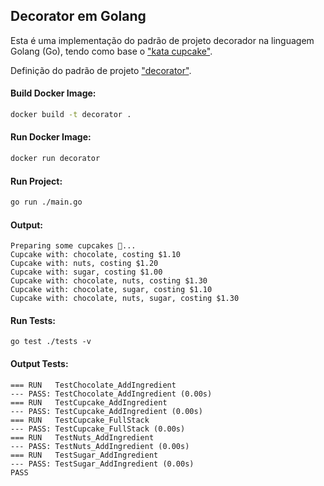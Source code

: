 ## Decorator em Golang

Esta é uma implementação do padrão de projeto decorador na linguagem Golang (Go), tendo como base o ["kata cupcake"](https://codingdojo.org/kata/cupcake/).

Definição do padrão de projeto ["decorator"](https://refactoring.guru/pt-br/design-patterns/decorator).

#### Build Docker Image:

```sh
docker build -t decorator .
```

#### Run Docker Image:

```sh
docker run decorator
```

#### Run Project:
```sh
go run ./main.go
```

#### Output:

```shell
Preparing some cupcakes 🧁...
Cupcake with: chocolate, costing $1.10
Cupcake with: nuts, costing $1.20
Cupcake with: sugar, costing $1.00
Cupcake with: chocolate, nuts, costing $1.30       
Cupcake with: chocolate, sugar, costing $1.10      
Cupcake with: chocolate, nuts, sugar, costing $1.30
```

#### Run Tests:

```shell
go test ./tests -v
```

#### Output Tests:

```shell
=== RUN   TestChocolate_AddIngredient        
--- PASS: TestChocolate_AddIngredient (0.00s)
=== RUN   TestCupcake_AddIngredient
--- PASS: TestCupcake_AddIngredient (0.00s)  
=== RUN   TestCupcake_FullStack
--- PASS: TestCupcake_FullStack (0.00s)      
=== RUN   TestNuts_AddIngredient
--- PASS: TestNuts_AddIngredient (0.00s)     
=== RUN   TestSugar_AddIngredient
--- PASS: TestSugar_AddIngredient (0.00s)    
PASS
```
